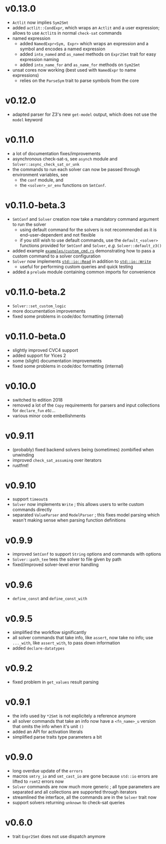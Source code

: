 # v0.13.0

- `Actlit` now implies `Sym2Smt`
- added `actlit::CondExpr`, which wraps an `Actlit` and a user expression; allows to use `Actlit`s
  in normal `check-sat` commands
- named expression
    - added `NamedExpr<Sym, Expr>` which wraps an expression and a symbol and encodes a named expression
    - added `into_named` and `as_named` methods on `Expr2Smt` trait for easy expression naming
    - added `into_name_for` and `as_name_for` methods on `Sym2Smt`
- unsat cores now working (best used with `NamedExpr` to name expressions)
    - relies on the `ParseSym` trait to parse symbols from the core


# v0.12.0

- adapted parser for Z3's new `get-model` output, which does not use the `model` keyword

# v0.11.0

- a lot of documentation fixes/improvements
- asynchronous check-sat-s, see `asynch` module and `Solver::async_check_sat_or_unk`
- the commands to run each solver can now be passed through environment variables, see
    - the `conf` module, and
    - the `<solver>_or_env` functions on `SmtConf`.

# v0.11.0-beta.3

- `SmtConf` and `Solver` creation now take a mandatory command argument to run the solver
    - using default command for the solvers is not recommended as it is end-user-dependent and not
      flexible
    - if you still wish to use default commands, use the `default_<solver>` functions provided for
      `SmtConf` and `Solver`, *e.g.* `Solver::default_z3()`
- added example [`examples/custom_cmd.rs`][custom cmd example] demonstrating how to pass a custom
    command to a solver configuration
- `Solver` now implements [`std::io::Read`][std read] in addition to [`std::io::Write`][std write]
    - useful for performing custom queries and quick testing
- added a `prelude` module containing common imports for convenience

[custom cmd example]: ./examples/custom_cmd.rs (Custom command example)
[std read]: https://doc.rust-lang.org/std/io/trait.Read.html (Read trait on Rust std)
[std write]: https://doc.rust-lang.org/std/io/trait.Write.html (Write trait on Rust std)

# v0.11.0-beta.2

- `Solver::set_custom_logic`
- more documentation improvements
- fixed some problems in code/doc formatting (internal)

# v0.11.0-beta.0

- slightly improved CVC4 support
- added support for Yices 2
- some (slight) documentation improvements
- fixed some problems in code/doc formatting (internal)

# v0.10.0

- switched to edition 2018
- removed a lot of the `Copy` requirements for parsers and input collections
  for `declare_fun` *etc*...
- various minor code embellishments

# v0.9.11

- (probably) fixed backend solvers being (sometimes) zombified when unwinding
- improved `check_sat_assuming` over iterators
- rustfmt!

# v0.9.10

- support `timeout`s
- `Solver` now implements `Write` ; this allows users to write custom commands
  directly
- separated `ValueParser` and `ModelParser` ; this fixes model parsing which
  wasn't making sense when parsing function definitions

# v0.9.9

- improved `SmtConf` to support `String` options and commands with options
- `Solver::path_tee` tees the solver to file given by path
- fixed/improved solver-level error handling

# v0.9.6

- `define_const` and `define_const_with`

# v0.9.5

- simplified the workflow significantly
- all solver commands that take info, like `assert`, now take no info; use
  `..._with`, like `assert_with`, to pass down information
- added `declare-datatypes`

# v0.9.2

- fixed problem in `get_values` result parsing

# v0.9.1

- the info used by `*2Smt` is not explicitely a reference anymore
- all solver commands that take an info now have a `<fn_name>_u` version that
  omits the info when it's unit `()`
- added an API for activation literals
- simplified parse traits type parameters a bit

# v0.9.0

- long overdue update of the `errors`
- macros `smtry_io` and `smt_cast_io` are gone because `std::io` errors are
  lifted to `rsmt2` errors now
- `Solver` commands are now much more generic ; all type parameters are
  separated and all collections are supported through iterators
- streamlined the interface, all the commands are in the `Solver` trait now
- support solvers returning `unknown` to check-sat queries

# v0.6.0

- trait `Expr2Smt` does not use dispatch anymore